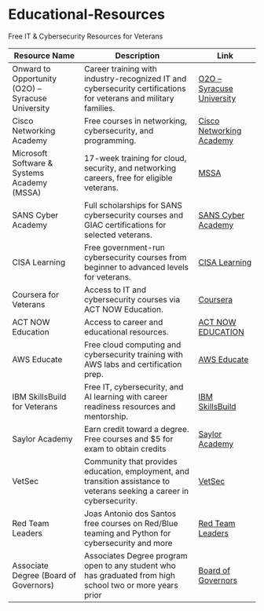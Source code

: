 # Educational-Resources

Free IT & Cybersecurity Resources for Veterans

| Resource Name | Description | Link |
|---------------|-------------|------|
| Onward to Opportunity (O2O) – Syracuse University | Career training with industry-recognized IT and cybersecurity certifications for veterans and military families. | [O2O – Syracuse University](https://ivmf.syracuse.edu/programs/career-training/) |
| Cisco Networking Academy | Free courses in networking, cybersecurity, and programming. | [Cisco Networking Academy](https://www.netacad.com/) |
| Microsoft Software & Systems Academy (MSSA) | 17-week training for cloud, security, and networking careers, free for eligible veterans. | [MSSA](https://military.microsoft.com/mssa/) |
| SANS Cyber Academy | Full scholarships for SANS cybersecurity courses and GIAC certifications for selected veterans. | [SANS Cyber Academy](https://www.sans.org/cyber-academy) |
| CISA Learning | Free government-run cybersecurity courses from beginner to advanced levels for veterans. | [CISA Learning](https://niccs.cisa.gov/training/cisa-learning) |
| Coursera for Veterans | Access to IT and cybersecurity courses via ACT NOW Education. | [Coursera](https://www.coursera.org/) | [ACT NOW EDUCATION](https://actnoweducation.org/)|
| ACT NOW Education | Access to career and educational resources. | [ACT NOW EDUCATION](https://actnoweducation.org/)|
| AWS Educate | Free cloud computing and cybersecurity training with AWS labs and certification prep. | [AWS Educate](https://aws.amazon.com/education/awseducate/veterans/) |
| IBM SkillsBuild for Veterans | Free IT, cybersecurity, and AI learning with career readiness resources and mentorship. | [IBM SkillsBuild](https://skillsbuild.org/) |
| Saylor Academy | Earn credit toward a degree. Free courses and $5 for exam to obtain credits | [Saylor Academy](https://www.saylor.org/) |
| VetSec | Community that provides education, employment, and transition assistance to veterans seeking a career in cybersecurity. | [VetSec](https://vetsec.org/) |
| Red Team Leaders | Joas Antonio dos Santos free courses on Red/Blue teaming and Python for cybersecurity and more | [Red Team Leaders](https://redteamleaders.coursestack.com/) |
| Associate Degree (Board of Governors) | Associates Degree program open to any student who has graduated from high school two or more years prior | [Board of Governors](https://www.pierpont.edu/academics/associate-degrees/board-of-governors/) |


